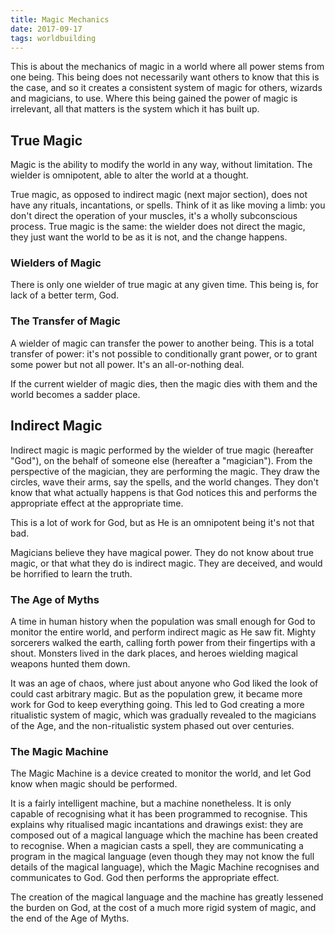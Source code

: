 ```yaml
---
title: Magic Mechanics
date: 2017-09-17
tags: worldbuilding
---
```


This is about the mechanics of magic in a world where all power stems
from one being.  This being does not necessarily want others to know
that this is the case, and so it creates a consistent system of magic
for others, wizards and magicians, to use.  Where this being gained
the power of magic is irrelevant, all that matters is the system which
it has built up.


True Magic
----------

Magic is the ability to modify the world in any way, without
limitation.  The wielder is omnipotent, able to alter the world at a
thought.

True magic, as opposed to indirect magic (next major section), does
not have any rituals, incantations, or spells.  Think of it as like
moving a limb: you don't direct the operation of your muscles, it's a
wholly subconscious process.  True magic is the same: the wielder does
not direct the magic, they just want the world to be as it is not, and
the change happens.

### Wielders of Magic ###

There is only one wielder of true magic at any given time.  This being
is, for lack of a better term, God.

### The Transfer of Magic ###

A wielder of magic can transfer the power to another being.  This is a
total transfer of power: it's not possible to conditionally grant
power, or to grant some power but not all power.  It's an
all-or-nothing deal.

If the current wielder of magic dies, then the magic dies with them
and the world becomes a sadder place.


Indirect Magic
-------------

Indirect magic is magic performed by the wielder of true magic
(hereafter "God"), on the behalf of someone else (hereafter a
"magician").  From the perspective of the magician, they are
performing the magic.  They draw the circles, wave their arms, say the
spells, and the world changes.  They don't know that what actually
happens is that God notices this and performs the appropriate effect
at the appropriate time.

This is a lot of work for God, but as He is an omnipotent being it's
not that bad.

Magicians believe they have magical power.  They do not know about
true magic, or that what they do is indirect magic.  They are
deceived, and would be horrified to learn the truth.

### The Age of Myths ###

A time in human history when the population was small enough for God
to monitor the entire world, and perform indirect magic as He saw fit.
Mighty sorcerers walked the earth, calling forth power from their
fingertips with a shout.  Monsters lived in the dark places, and
heroes wielding magical weapons hunted them down.

It was an age of chaos, where just about anyone who God liked the look
of could cast arbitrary magic.  But as the population grew, it became
more work for God to keep everything going.  This led to God creating
a more ritualistic system of magic, which was gradually revealed to
the magicians of the Age, and the non-ritualistic system phased out
over centuries.

### The Magic Machine ###

The Magic Machine is a device created to monitor the world, and let
God know when magic should be performed.

It is a fairly intelligent machine, but a machine nonetheless.  It is
only capable of recognising what it has been programmed to recognise.
This explains why ritualised magic incantations and drawings exist:
they are composed out of a magical language which the machine has been
created to recognise. When a magician casts a spell, they are
communicating a program in the magical language (even though they may
not know the full details of the magical language), which the Magic
Machine recognises and communicates to God.  God then performs the
appropriate effect.

The creation of the magical language and the machine has greatly
lessened the burden on God, at the cost of a much more rigid system of
magic, and the end of the Age of Myths.

